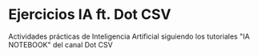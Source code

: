 # Ejercicios IA ft. Dot CSV

Actividades prácticas de Inteligencia Artificial siguiendo los tutoriales "IA NOTEBOOK" del canal Dot CSV
